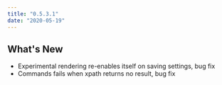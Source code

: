 ```yaml
---
title: "0.5.3.1"
date: "2020-05-19"
---
```


## What's New

- Experimental rendering re-enables itself on saving settings, bug fix
- Commands fails when xpath returns no result, bug fix